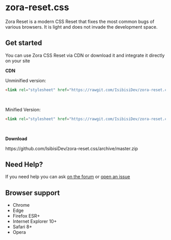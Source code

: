 # zora-reset.css
<p>Zora Reset is a modern CSS Reset that fixes the most common bugs of various browsers. It is light and does not invade the development space.</p>

## Get started
You can use Zora CSS Reset via CDN or download it and integrate it directly on your site
<p><strong>CDN</strong></p>
<p>Unminified version:</p>

```html
<link rel="stylesheet" href="https://rawgit.com/IsibisiDev/zora-reset.css/master/zora-reset.css" integrity="sha384-Cp9Wdg0/jwkIXCDkOrHYiDKUfLXtZiEK5ysnqtVRF4DBT2cAvRLYrWbVpcT6WRQo" crossorigin="anonymous">
```
<br>
<p>Minified Version:</p>

```html
<link rel="stylesheet" href="https://rawgit.com/IsibisiDev/zora-reset.css/master/zora-reset.min.css" integrity="sha384-baOFqksGwksnMWlaMBki79fVYK1/3KB6hKiyKIu3vuMCFOim5ym4COilYU9yhUIs" crossorigin="anonymous">
```
<br>
<p><strong>Download</strong></p>
https://github.com/IsibisiDev/zora-reset.css/archive/master.zip

## Need Help?
If you need help you can ask [on the forum](http://isibisitgbots.altervista.org/forum/) or [open an issue](https://github.com/IsibisiDev/zora-reset.css/issues/new)

## Browser support

* Chrome
* Edge
* Firefox ESR+
* Internet Explorer 10+
* Safari 8+
* Opera
